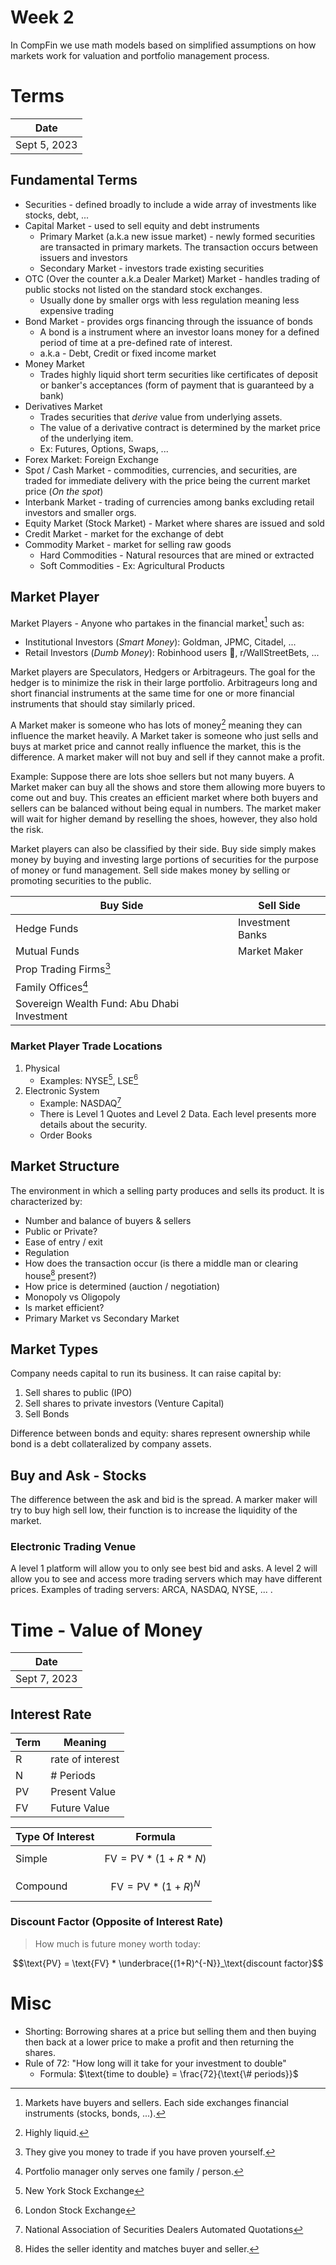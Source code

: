 # Week 2

In CompFin we use math models based on simplified assumptions on how markets work for valuation and portfolio management process. 

# Terms

| Date         |
| ------------ |
| Sept 5, 2023 |


## Fundamental Terms

+ Securities - defined broadly to include a wide array of investments like stocks, debt, ...
+ Capital Market - used to sell equity and debt instruments
	+ Primary Market (a.k.a new issue market) - newly formed securities are transacted in primary markets. The transaction occurs between issuers and investors
	+ Secondary Market - investors trade existing securities
+ OTC (Over the counter a.k.a Dealer Market) Market - handles trading of public stocks not listed on the standard stock exchanges.
	+ Usually done by smaller orgs with less regulation meaning less expensive trading
+ Bond Market - provides orgs financing through the issuance of bonds
	+ A bond is a instrument where an investor loans money for a defined period of time at a pre-defined rate of interest.
	+ a.k.a - Debt, Credit or fixed income market
+ Money Market
	+ Trades highly liquid short term securities like certificates of deposit or banker's acceptances (form of payment that is guaranteed by a bank)
+ Derivatives Market
	+ Trades securities that *derive* value from underlying assets.
	+ The value of a derivative contract is determined by the market price of the underlying item.
	+ Ex: Futures, Options, Swaps, ...
+ Forex Market: Foreign Exchange 
+ Spot / Cash Market - commodities, currencies, and securities, are traded for immediate delivery with the price being the current market price (*On the spot*)
+ Interbank Market - trading of currencies among banks excluding retail investors and smaller orgs. 
+ Equity Market (Stock Market) - Market where shares are issued and sold
+ Credit Market - market for the exchange of debt
+ Commodity Market - market for selling raw goods
	+ Hard Commodities - Natural resources that are mined or extracted
	+ Soft Commodities - Ex: Agricultural Products



## Market Player

Market Players - Anyone who partakes in the financial market[^1] such as:
+ Institutional Investors (*Smart Money*): Goldman, JPMC, Citadel, ...
+ Retail Investors (*Dumb Money*): Robinhood users 🤣, r/WallStreetBets, ...

Market players are Speculators, Hedgers or Arbitrageurs. The goal for the hedger is to minimize the risk in their large portfolio. Arbitrageurs long and short financial instruments at the same time for one or more financial instruments that should stay similarly priced. 

A Market maker is someone who has lots of money[^2] meaning they can influence the market heavily. A Market taker is someone who just sells and buys at market price and cannot really influence the market, this is the difference. A market maker will not buy and sell if they cannot make a profit. 

Example: Suppose there are lots shoe sellers but not many buyers. A Market maker can buy all the shows and store them allowing more buyers to come out and buy. This creates an efficient market where both buyers and sellers can be balanced without being equal in numbers. The market maker will wait for higher demand by reselling the shoes, however, they also hold the risk. 

Market players can also be classified by their side. Buy side simply makes money by buying and investing large portions of securities for the purpose of money or fund management. Sell side makes money by selling or promoting securities to the public.

| Buy Side                                    | Sell Side        |
| ------------------------------------------- | ---------------- |
| Hedge Funds                                 | Investment Banks |
| Mutual Funds                                | Market Maker     |
| Prop Trading Firms[^3]                      |                  |
| Family Offices[^4]                          |                  |
| Sovereign Wealth Fund: Abu Dhabi Investment |                  |

### Market Player Trade Locations

1. Physical
	+ Examples: NYSE[^5], LSE[^6]
2. Electronic System
	+ Example: NASDAQ[^7]
	+ There is Level 1 Quotes and Level 2 Data. Each level presents more details about the security. 
	+ Order Books


## Market Structure

The environment in which a selling party produces and sells its product. It is characterized by:
+ Number and balance of buyers & sellers
+ Public or Private?
+ Ease of entry / exit
+ Regulation
+ How does the transaction occur (is there a middle man or clearing house[^8] present?)
+ How price is determined (auction / negotiation)
+ Monopoly vs Oligopoly
+ Is market efficient?
+ Primary Market vs Secondary Market


## Market Types

Company needs capital to run its business. It can raise capital by:
1. Sell shares to public (IPO)
2. Sell shares to private investors (Venture Capital)
3. Sell Bonds

Difference between bonds and equity: shares represent ownership while bond is a debt collateralized by company assets.

<!-- 
Market Types:
1. Equity Market
2. Options Market
3. Bond Market
4. FOREX
5. Private Equity
6. Crypto
7. Art
8. $\vdots$

+ Primary Market -> creator sells their product
+ Secondary Market -> Reselling 
+ Over the Counter Market - where securities that aren't listed on the major exchanges are traded
-->

## Buy and Ask  - Stocks

The difference between the ask and bid is the spread. A marker maker will try to buy high sell low, their function is to increase the liquidity of the market.

### Electronic Trading Venue

A level 1 platform will allow you to only see best bid and asks. A level 2 will allow you to see and access more trading servers which may have different prices. Examples of trading servers: ARCA, NASDAQ, NYSE, ... .


# Time - Value of Money

| Date   |
| ------ |
| Sept 7, 2023 |


## Interest Rate

| Term | Meaning          |
| ---- | ---------------- |
| R    | rate of interest |
| N    | # Periods        |
| PV   | Present Value    |
| FV   | Future Value     | 


| Type Of Interest | Formula                             |
| ---------------- | ----------------------------------- |
| Simple           | $$\text{FV} = \text{PV} * (1+R*N)$$ |
| Compound         | $$\text{FV} = \text{PV} * (1+R)^N$$ | 

### Discount Factor (Opposite of Interest Rate)

> How much is future money worth today:

$$\text{PV} = \text{FV} * \underbrace{(1+R)^{-N}}_\text{discount factor}$$


# Misc

+ Shorting: Borrowing shares at a price but selling them and then buying then back at a lower price to make a profit and then returning the shares.
+ Rule of 72: "How long will it take for your investment to double"
	+ Formula: $\text{time to double} = \frac{72}{\text{\# periods}}$


[^1]: Markets have buyers and sellers. Each side exchanges financial instruments (stocks, bonds, ...).
[^2]: Highly liquid.
[^3]: They give you money to trade if you have proven yourself. 
[^4]: Portfolio manager only serves one family / person. 
[^5]: New York Stock Exchange
[^6]: London Stock Exchange
[^7]: National Association of Securities Dealers Automated Quotations
[^8]: Hides the seller identity and matches buyer and seller. 